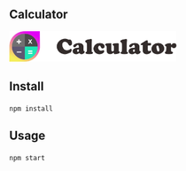 Calculator
---
<img src="Logotype primary.png" width="60%" height="60%" />

Install
---

`npm install`



Usage
---

`npm start`
